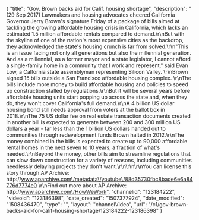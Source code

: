 {
    "title": "Gov. Brown backs aid for Calif. housing shortage",
    "description": "(29 Sep 2017) Lawmakers and housing advocates cheered California Governor Jerry Brown's signature Friday of a package of bills aimed at tackling the growing affordable housing crisis in California, which lacks an estimated 1.5 million affordable rentals compared to demand.\r\nBut with the skyline of one of the nation's most expensive cities as the backdrop, they acknowledged the state's housing crunch is far from solved.\r\n\"This is an issue facing not only all generations but also the millennial generation. And as a millennial, as a former mayor and a state legislator, I cannot afford a single-family home in a community that I work and represent,\" said Evan Low, a Calfornia state assemblyman representing Silicon Valley. \r\nBrown signed 15 bills outside a San Francisco affordable housing complex. \r\nThe bills include more money to build affordable housing and policies to speed up construction stalled by regulations.\r\nBut it will be several years before affordable housing units start popping up across the state and, when they do, they won't cover California's full demand.\r\nA 4 billion US dollar housing bond still needs approval from voters at the ballot box in 2018.\r\nThe 75 US dollar fee on real estate transaction documents created in another bill is expected to generate between 200 and 300 million US dollars a year - far less than the 1 billion US dollars handed out to communities through redevelopment funds Brown halted in 2012.\r\nThe money combined in the bills is expected to create up to 90,000 affordable rental homes in the next seven to 10 years, a fraction of what's needed.\r\nBeyond the money, other bills aim to streamline regulations that can slow down construction for a variety of reasons, including communities needlessly delaying projects they don't want.\r\n\r\n\r\nYou can license this story through AP Archive: http:\/\/www.aparchive.com\/metadata\/youtube\/88d35730fbc8bade6e6a84776d7774e0 \r\nFind out more about AP Archive: http:\/\/www.aparchive.com\/HowWeWork",
    "channelid": "123184222",
    "videoid": "123186398",
    "date_created": "1507377924",
    "date_modified": "1508436470",
    "type": "",
    "layout": "channelVideo",
    "url": "\/c1\/gov-brown-backs-aid-for-calif-housing-shortage\/123184222-123186398"
}